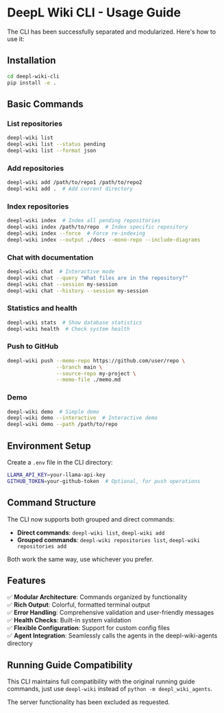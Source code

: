 # DeepL Wiki CLI - Usage Guide

The CLI has been successfully separated and modularized. Here's how to use it:

## Installation

```bash
cd deepl-wiki-cli
pip install -e .
```

## Basic Commands

### List repositories
```bash
deepl-wiki list
deepl-wiki list --status pending
deepl-wiki list --format json
```

### Add repositories
```bash
deepl-wiki add /path/to/repo1 /path/to/repo2
deepl-wiki add .  # Add current directory
```

### Index repositories
```bash
deepl-wiki index  # Index all pending repositories
deepl-wiki index /path/to/repo  # Index specific repository
deepl-wiki index --force  # Force re-indexing
deepl-wiki index --output ./docs --mono-repo --include-diagrams
```

### Chat with documentation
```bash
deepl-wiki chat  # Interactive mode
deepl-wiki chat --query "What files are in the repository?"
deepl-wiki chat --session my-session
deepl-wiki chat --history --session my-session
```

### Statistics and health
```bash
deepl-wiki stats  # Show database statistics
deepl-wiki health  # Check system health
```

### Push to GitHub
```bash
deepl-wiki push --memo-repo https://github.com/user/repo \
                --branch main \
                --source-repo my-project \
                --memo-file ./memo.md
```

### Demo
```bash
deepl-wiki demo  # Simple demo
deepl-wiki demo --interactive  # Interactive demo
deepl-wiki demo --path /path/to/repo
```

## Environment Setup

Create a `.env` file in the CLI directory:
```bash
LLAMA_API_KEY=your-llama-api-key
GITHUB_TOKEN=your-github-token  # Optional, for push operations
```

## Command Structure

The CLI now supports both grouped and direct commands:

- **Direct commands**: `deepl-wiki list`, `deepl-wiki add`
- **Grouped commands**: `deepl-wiki repositories list`, `deepl-wiki repositories add`

Both work the same way, use whichever you prefer.

## Features

✅ **Modular Architecture**: Commands organized by functionality  
✅ **Rich Output**: Colorful, formatted terminal output  
✅ **Error Handling**: Comprehensive validation and user-friendly messages  
✅ **Health Checks**: Built-in system validation  
✅ **Flexible Configuration**: Support for custom config files  
✅ **Agent Integration**: Seamlessly calls the agents in the deepl-wiki-agents directory  

## Running Guide Compatibility

This CLI maintains full compatibility with the original running guide commands, just use `deepl-wiki` instead of `python -m deepl_wiki_agents`.

The server functionality has been excluded as requested.
